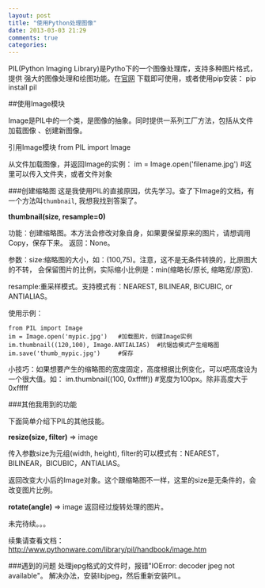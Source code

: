 ```yaml
---
layout: post
title: "使用Python处理图像"
date: 2013-03-03 21:29
comments: true
categories: 
---
```


PIL(Python Imaging Library)是Pytho下的一个图像处理库，支持多种图片格式，提供
强大的图像处理和绘图功能。在[官网](http://www.pythonware.com/products/pil/index.htm)
下载即可使用，或者使用pip安装：
	pip install pil
	
<!--more-->
##使用Image模块

Image是PIL中的一个类，是图像的抽象。同时提供一系列工厂方法，包括从文件加载图像
、创建新图像。

引用Image模块
	from PIL import Image

从文件加载图像，并返回Image的实例：
	im = Image.open('filename.jpg')
	#这里可以传入文件夹，或者文件对象

###创建缩略图
这是我使用PIL的直接原因，优先学习。查了下Image的文档，有一个方法叫`thumbnail`,
我想我找到答案了。

**thumbnail(size, resample=0)**

功能：创建缩略图。本方法会修改对象自身，如果要保留原来的图片，请想调用Copy，保存下来。
返回：None。

参数：size:缩略图的大小，如：(100,75)。注意，这不是无条件转换的，比原图大的不转，
会保留图片的比例，实际缩小比例是：min(缩略长/原长, 缩略宽/原宽).

resample:重采样模式。支持模式有：NEAREST, BILINEAR, BICUBIC, or ANTIALIAS。

使用示例：

	from PIL import Image
	im = Image.open('mypic.jpg')   #加载图片，创建Image实例
	im.thumbnail((120,100), Image.ANTIALIAS)  #抗锯齿模式产生缩略图
	im.save('thumb_mypic.jpg')     #保存

小技巧：如果想要产生的缩略图的宽度固定，高度根据比例变化，可以吧高度设为一个很大值。如：
	im.thumbnail((100, 0xfffff))	#宽度为100px。除非高度大于0xfffff

###其他我用到的功能

下面简单介绍下PIL的其他技能。

**resize(size, filter)** => image

传入参数size为元组(width, height), filter的可以模式有：NEAREST，BILINEAR，BICUBIC，ANTIALIAS。

返回改变大小后的Image对象。这个跟缩略图不一样，这里的size是无条件的，会改变图片比例。

**rotate(angle)** => image
返回经过旋转处理的图片。

未完待续。。。

续集请查看文档：http://www.pythonware.com/library/pil/handbook/image.htm

###遇到的问题
处理jepg格式的文件时，报错"IOError: decoder jpeg not available"。
解决办法，安装libjpeg，然后重新安装PIL。

